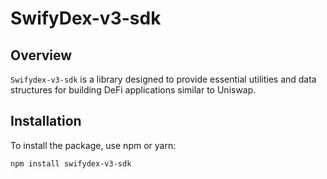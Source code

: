 # SwifyDex-v3-sdk
## Overview

`Swifydex-v3-sdk` is a library designed to provide essential utilities and data structures for building DeFi applications similar to Uniswap.

## Installation

To install the package, use npm or yarn:

```bash
npm install swifydex-v3-sdk